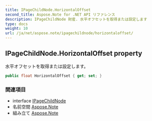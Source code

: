```yaml
---
title: IPageChildNode.HorizontalOffset
second_title: Aspose.Note for .NET API リファレンス
description: IPageChildNode 財産. 水平オフセットを取得または設定します
type: docs
weight: 10
url: /ja/net/aspose.note/ipagechildnode/horizontaloffset/
---
```

## IPageChildNode.HorizontalOffset property

水平オフセットを取得または設定します。

```csharp
public float HorizontalOffset { get; set; }
```

### 関連項目

* interface [IPageChildNode](../)
* 名前空間 [Aspose.Note](../../ipagechildnode/)
* 組み立て [Aspose.Note](../../../)


